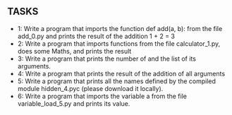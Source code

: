 ## TASKS

- 1: Write a program that imports the function def add(a, b): from the file add_0.py and prints the result of the addition 1 + 2 = 3
- 2: Write a program that imports functions from the file calculator_1.py, does some Maths, and prints the result
- 3: Write a program that prints the number of and the list of its arguments.
- 4: Write a program that prints the result of the addition of all arguments
- 5: Write a program that prints all the names defined by the compiled module hidden_4.pyc (please download it locally).
- 6: Write a program that imports the variable a from the file variable_load_5.py and prints its value.

